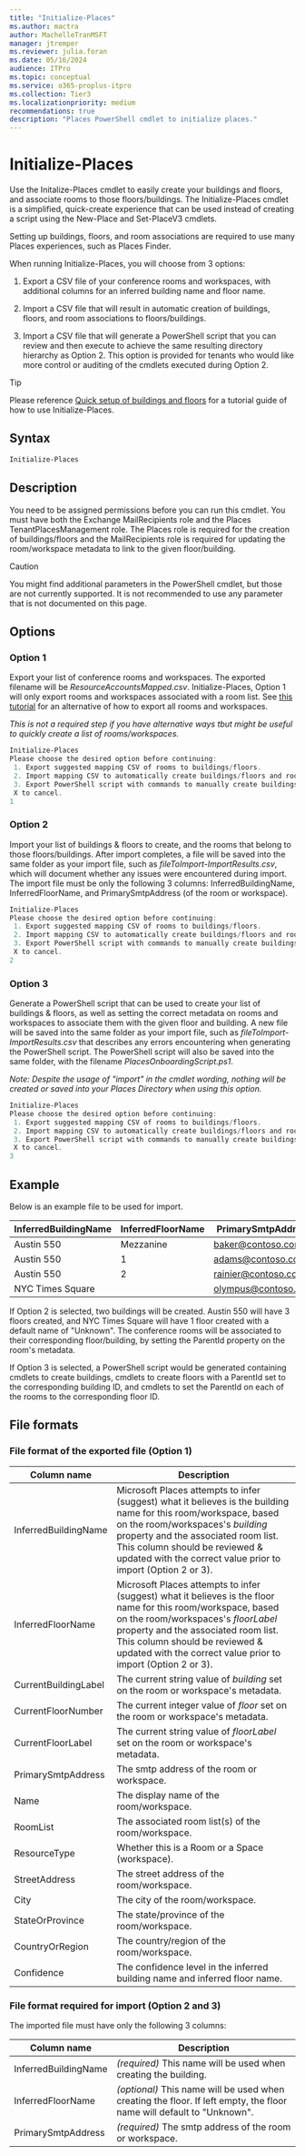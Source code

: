 ```yaml
---
title: "Initialize-Places"
ms.author: mactra
author: MachelleTranMSFT
manager: jtremper
ms.reviewer: julia.foran
ms.date: 05/16/2024
audience: ITPro
ms.topic: conceptual
ms.service: o365-proplus-itpro
ms.collection: Tier3
ms.localizationpriority: medium
recommendations: true
description: "Places PowerShell cmdlet to initialize places."
---
```


# Initialize-Places

Use the Initalize-Places cmdlet to easily create your buildings and floors, and associate rooms to those floors/buildings.  The Initialize-Places cmdlet is a simplified, quick-create experience that can be used instead of creating a script using the New-Place and Set-PlaceV3 cmdlets.

Setting up buildings, floors, and room associations are required to use many Places experiences, such as Places Finder.

When running Initialize-Places, you will choose from 3 options:
1. Export a CSV file of your conference rooms and workspaces, with additional columns for an inferred building name and floor name.

1. Import a CSV file that will result in automatic creation of buildings, floors, and room associations to floors/buildings.  
1. Import a CSV file that will generate a PowerShell script that you can review and then execute to achieve the same resulting directory hierarchy as Option 2.  This option is provided for tenants who would like more control or auditing of the cmdlets executed during Option 2.

> [!TIP]
> Please reference [Quick setup of buildings and floors](quick-setup-buildings-floors.md) for a tutorial guide of how to use Initialize-Places.

## Syntax 
```powershell
Initialize-Places
```

## Description
You need to be assigned permissions before you can run this cmdlet. You must have both the Exchange MailRecipients role and the Places TenantPlacesManagement role.  The Places role is required for the creation of buildings/floors and the MailRecipients role is required for updating the room/workspace metadata to link to the given floor/building.

> [!CAUTION]
> You might find additional parameters in the PowerShell cmdlet, but those are not currently supported. It is not recommended to use any parameter that is not documented on this page.
## Options
### Option 1
Export your list of conference rooms and workspaces.  The exported filename will be _ResourceAccountsMapped.csv_.
Initialize-Places, Option 1 will only export rooms and workspaces associated with a room list.  See [this tutorial](quick-setup-buildings-floors.md) for an alternative of how to export all rooms and workspaces.

*This is not a required step if you have alternative ways tbut might be useful to quickly create a list of rooms/workspaces.*

```powershell
Initialize-Places
Please choose the desired option before continuing:
 1. Export suggested mapping CSV of rooms to buildings/floors.
 2. Import mapping CSV to automatically create buildings/floors and room mappings.
 3. Export PowerShell script with commands to manually create buildings/floors and room mappings based on an imported CSV.
 X to cancel.
1
```

### Option 2
Import your list of buildings & floors to create, and the rooms that belong to those floors/buildings.  After import completes, a file will be saved into the same folder as your import file, such as _fileToImport-ImportResults.csv_, which will document whether any issues were encountered during import.
The import file must be only the following 3 columns: InferredBuildingName, InferredFloorName, and PrimarySmtpAddress (of the room or workspace).

```powershell
Initialize-Places
Please choose the desired option before continuing:
 1. Export suggested mapping CSV of rooms to buildings/floors.
 2. Import mapping CSV to automatically create buildings/floors and room mappings.
 3. Export PowerShell script with commands to manually create buildings/floors and room mappings based on an imported CSV.
 X to cancel.
2
```

### Option 3
Generate a PowerShell script that can be used to create your list of buildings & floors, as well as setting the correct metadata on rooms and workspaces to associate them with the given floor and building.  A new file will be saved into the same folder as your import file, such as _fileToImport-ImportResults.csv_ that describes any errors encountering when generating the PowerShell script.  The PowerShell script will also be saved into the same folder, with the filename _PlacesOnboardingScript.ps1_.

_Note: Despite the usage of "import" in the cmdlet wording, nothing will be created or saved into your Places Directory when using this option._
```powershell
Initialize-Places
Please choose the desired option before continuing:
 1. Export suggested mapping CSV of rooms to buildings/floors.
 2. Import mapping CSV to automatically create buildings/floors and room mappings.
 3. Export PowerShell script with commands to manually create buildings/floors and room mappings based on an imported CSV.
 X to cancel.
3
```

## Example
Below is an example file to be used for import.  

|InferredBuildingName|InferredFloorName|PrimarySmtpAddress|
| -------- | -------- | -------- |
|Austin 550|Mezzanine|baker@contoso.com|  
|Austin 550|1| adams@contoso.com|
|Austin 550|2| rainier@contoso.com|
|NYC Times Square |  |olympus@contoso.com|

If Option 2 is selected, two buildings will be created.  Austin 550 will have 3 floors created, and NYC Times Square will have 1 floor created with a default name of "Unknown".  The conference rooms will be associated to their corresponding floor/building, by setting the ParentId property on the room's metadata.

If Option 3 is selected, a PowerShell script would be generated containing cmdlets to create buildings, cmdlets to create floors with a ParentId set to the corresponding building ID, and cmdlets to set the ParentId on each of the rooms to the corresponding floor ID.

## File formats
### File format of the exported file (Option 1)

|Column name|Description| 
| -------- | -------- |
|InferredBuildingName|Microsoft Places attempts to infer (suggest) what it believes is the building name for this room/workspace, based on the room/workspaces's _building_ property and the associated room list.<br/>This column should be reviewed & updated with the correct value prior to import (Option 2 or 3).|
|InferredFloorName|Microsoft Places attempts to infer (suggest) what it believes is the floor name for this room/workspace, based on the room/workspaces's _floorLabel_ property and the associated room list.<br/>This column should be reviewed & updated with the correct value prior to import (Option 2 or 3).|
|CurrentBuildingLabel|The current string value of _building_ set on the room or workspace's metadata.|
|CurrentFloorNumber|The current integer value of _floor_ set on the room or workspace's metadata.|
|CurrentFloorLabel|The current string value of _floorLabel_ set on the room or workspace's metadata.|
|PrimarySmtpAddress|The smtp address of the room or workspace.|
|Name|The display name of the room/workspace.|
|RoomList|The associated room list(s) of the room/workspace.|
|ResourceType|Whether this is a Room or a Space (workspace).|
|StreetAddress|The street address of the room/workspace.|
|City|The city of the room/workspace.|
|StateOrProvince|The state/province of the room/workspace.|
|CountryOrRegion|The country/region of the room/workspace.|
|Confidence|The confidence level in the inferred building name and inferred floor name.|


### File format required for import (Option 2 and 3)
The imported file must have only the following 3 columns:

|Column name|Description| 
| -------- | -------- |
|InferredBuildingName|_(required)_ This name will be used when creating the building.|
|InferredFloorName|_(optional)_ This name will be used when creating the floor.  If left empty, the floor name will default to "Unknown".|
|PrimarySmtpAddress|_(required)_ The smtp address of the room or workspace.|
